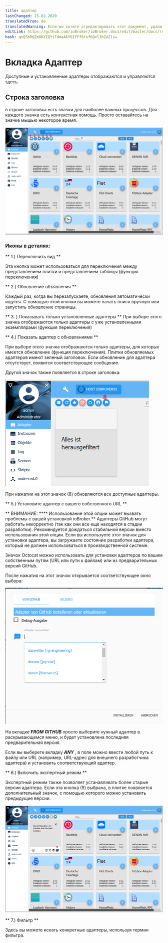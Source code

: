 ```yaml
---
title: адаптер
lastChanged: 25.02.2020
translatedFrom: de
translatedWarning: Если вы хотите отредактировать этот документ, удалите поле «translationFrom», в противном случае этот документ будет снова автоматически переведен
editLink: https://github.com/ioBroker/ioBroker.docs/edit/master/docs/ru/admin/adapter.md
hash: qvQSbRQZm8KXIQYiTdmaA6YOIfFf6rsf6Qxl3hZaZ1s=
---
```

# Вкладка Адаптер
Доступные и установленные адаптеры отображаются и управляются здесь.

## Строка заголовка
в строке заголовка есть значки для наиболее важных процессов. Для каждого значка есть контекстная помощь. Просто оставайтесь на значке мышью некоторое время.

![Вкладка Admin](../../de/admin/media/ADMIN_Adapter_Kachel_numbers.png)

### Иконы в деталях:
** 1.) Переключить вид **

Эта кнопка может использоваться для переключения между представлением плитки и представлением таблицы (функция переключения)

** 2.) Обновление объявления **

Каждый раз, когда вы перезапускаете, обновления автоматически ищутся. С помощью этой кнопки вы можете начать поиск вручную или запустить обновление страницы.

** 3. ) Показывать только установленные адаптеры ** При выборе этого значка отображаются только адаптеры с уже установленными экземплярами (функция переключения)

** 4.) Показать адаптер с обновлениями **

При выборе этого значка отображаются только адаптеры, для которых имеется обновление (функция переключения). Плитки обновляемых адаптеров имеют зеленый заголовок. Если обновление для адаптера отсутствует, появится соответствующее сообщение.

Другой значок также появляется в строке заголовка:

![Вкладка Admin](../../de/admin/media/ADMIN_Adapter_Kachel_upgradeable.png)

При нажатии на этот значок (8) обновляются все доступные адаптеры.

** 5.) Установите адаптер с вашего собственного URL **

** ВНИМАНИЕ: **** Использование этой опции может вызвать проблемы с вашей установкой ioBroker.** Адаптеры GitHub могут работать некорректно (так как они все еще находятся в стадии разработки). Рекомендуется дождаться стабильной версии вместо использования этой опции. Если вы используете этот значок для установки адаптера, вы загружаете состояние разработки адаптера, который не должен использоваться в производственной системе.

Значок Octocat можно использовать для установки адаптеров по вашим собственным путям (URL или пути к файлам) или из предварительных версий GitHub.

После нажатия на этот значок открывается соответствующее окно выбора:

![Установить GitHub](../../de/admin/media/ADMIN_Adapter_GitHub.png)

На вкладке ***FROM GITHUB*** просто выберите нужный адаптер в раскрывающемся меню, и будет установлена последняя предварительная версия.

Если вы выберете вкладку ***ANY*** , в поле можно ввести любой путь к файлу или URL (например, URL-адрес для внешнего разработчика адаптера) и установить соответствующий адаптер.

** 6.) Включить экспертный режим **

Экспертный режим также позволяет устанавливать более старые версии адаптера. Если эта кнопка (9) выбрана, в плитке появляется дополнительный значок, с помощью которого можно установить предыдущие версии.

![Установите другие версии](../../de/admin/media/ADMIN_Adapter_Kachel_versions.png)

** 7.) Фильтр **

Здесь вы можете искать конкретные адаптеры, используя термин фильтра.